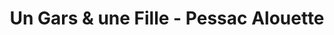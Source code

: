 ---
title: "Un Gars & une Fille - Pessac Alouette"
url: /pessac/un-gars-et-une-fille-pessac-alouette/
shop: coiffeur
---